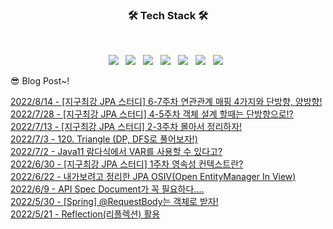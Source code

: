 
<h3 align="center"><b>🛠 Tech Stack 🛠</b></h3>
</br>
<p align="center">
<img src="https://img.shields.io/badge/java-007396?style=for-the-badge&logo=java&logoColor=white"> &nbsp
<img src="https://img.shields.io/badge/spring-6DB33F?style=for-the-badge&logo=spring&logoColor=white"> &nbsp
<img src="https://img.shields.io/badge/JavaScript-F7DF1E?style=flat-square&logo=JavaScript&logoColor=white"/></a> &nbsp
<img src="https://img.shields.io/badge/Node.js-339933?style=flat-square&logo=Node.js&logoColor=white"/></a> &nbsp
<!-- <img src="https://img.shields.io/badge/Android-3DDC84?style=flat-square&logo=Android&logoColor=white"/></a> &nbsp -->
<img src="https://img.shields.io/badge/MongoDB-47A248?style=flat-square&logo=MongoDB&logoColor=white"/></a> &nbsp 
<img src="https://img.shields.io/badge/MySQL-4479A1?style=flat-square&logo=MySQL&logoColor=white"/></a> &nbsp 
<img src="https://img.shields.io/badge/Amazon AWS-232F3E?style=flat-square&logo=Amazon%20AWS&logoColor=white"/></a> &nbsp </p>

😎 Blog Post~!

[2022/8/14 - [지구최강 JPA 스터디] 6-7주차 연관관계 매핑 4가지와 단방향, 양방향!](https://applepick.tistory.com/170) <br>
[2022/7/28 - [지구최강 JPA 스터디] 4-5주차 객체 설계 할때는 단방향으로!?](https://applepick.tistory.com/169) <br>
[2022/7/13 - [지구최강 JPA 스터디] 2-3주차 몰아서 정리하자!](https://applepick.tistory.com/168) <br>
[2022/7/3 - 120. Triangle (DP, DFS로 풀어보자!)](https://applepick.tistory.com/167) <br>
[2022/7/2 - Java11 람다식에서 VAR를 사용할 수 있다고?](https://applepick.tistory.com/166) <br>
[2022/6/30 - [지구최강 JPA 스터디] 1주차 영속성 컨텍스트란?](https://applepick.tistory.com/165) <br>
[2022/6/22 - 내가보려고 정리한 JPA OSIV(Open EntityManager In View)](https://applepick.tistory.com/164) <br>
[2022/6/9 - API Spec Document가 꼭 필요하다....](https://applepick.tistory.com/163) <br>
[2022/5/30 - [Spring] @RequestBody는 객체로 받자!](https://applepick.tistory.com/162) <br>
[2022/5/21 - Reflection(리플렉션) 활용](https://applepick.tistory.com/161) <br>
